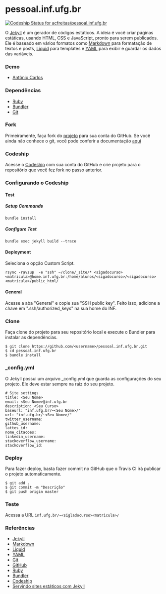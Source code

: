 # pessoal.inf.ufg.br

[ ![Codeship Status for acfreitas/pessoal.inf.ufg.br](https://codeship.com/projects/e9bd1760-affe-0132-6024-0e5ba92aabbb/status)](https://codeship.com/projects/69450)

O [Jekyll](http://jekyllrb.com) é um gerador de códigos estáticos. A ideia é você criar páginas estáticas, usando HTML, CSS e JavaScript, pronto para serem publicados. Ele é baseado em vários formatos como [Markdown](http://daringfireball.net/projects/markdown/) para formatação de textos e posts, [Liquid](http://liquidmarkup.org/) para templates e [YAML](http://yaml.org/) para exibir e guardar os dados das variáveis. 

### Demo 

* [Antônio Carlos](http://inf.ufg.br/~msc20150217/)

### Dependências

* [Ruby](https://www.ruby-lang.org/)
* [Bundler](http://bundler.io/)
* [Git](http://git-scm.com/)

### Fork

Primeiramente, faça fork do [projeto](https://github.com/acfreitas/pessoal.inf.ufg.br)  para sua conta do GitHub. Se você ainda não conhece o git, você pode conferir a documentação [aqui](https://help.github.com/articles/fork-a-repo/)

### Codeship

Acesse o [Codeship](https://codeship.com/documentation) com sua conta do GitHub e crie projeto para o repositório que você fez fork no passo anterior. 

### Configurando o Codeship

#### Test

##### Setup Commands

```bundle install```

##### Configure Test

```bundle exec jekyll build --trace```

#### Deployment

Seleciona o opção Custom Script. 

```rsync -ravzup  -e "ssh" ~/clone/_site/* <sigadocurso><matricula>@home.inf.ufg.br:/home/alunos/<sigadocurso>/<sigadocurso><matricula>/public_html/```

#### General

Acesse a aba "General" e copie sua "SSH public key". Feito isso, adicione a chave em ".ssh/authorized_keys" na sua home do INF. 

### Clone

Faça clone do projeto para seu repositório local e execute o Bundler para instalar as dependências.

    $ git clone https://github.com/<username>/pessoal.inf.ufg.br.git
    $ cd pessoal.inf.ufg.br
    $ bundle install

### _config.yml

O Jekyll possui um arquivo _config.yml que guarda as configurações do seu projeto. Ele deve estar sempre na raiz do seu projeto. 

    # Site settings
    title: <Seu Nome>
    email: <Seu Nome>@inf.ufg.br
    description: <Seu Curso>
    baseurl: "inf.ufg.br/~<Seu Nome>/" 
    url: "inf.ufg.br/~<Seu Nome>/" 
    twitter_username:
    github_username:
    lattes_id:
    nome_citacoes: 
    linkedin_username:
    stackoverflow_username: 
    stackoverflow_id: 

### Deploy 

Para fazer deploy, basta fazer commit no GitHub que o Travis CI irá publicar o projeto automaticamente. 

    $ git add .
    $ git commit -m "Descrição" 
    $ git push origin master

### Teste

Acessa a URL ```inf.ufg.br/~<sigladocurso><matricula>/```

### Referências 

* [Jekyll](http://jekyllrb.com/) 
* [Markdown](http://daringfireball.net/projects/markdown/)
* [Liquid](http://liquidmarkup.org/) 
* [YAML](http://yaml.org/)
* [Git](http://git-scm.com/)
* [GitHub](https://github.com/)
* [Ruby](https://www.ruby-lang.org/)
* [Bundler](http://bundler.io/)
* [Codeship](https://codeship.com/documentation/continuous-deployment/deployment-with-ftp-sftp-scp/#continuous-deployment-with-rsync) 
* [Servindo sites estáticos com Jekyll](http://tableless.com.br/jekyll-servindo-sites-estaticos/)